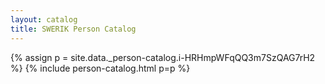 ```yaml
---
layout: catalog
title: SWERIK Person Catalog
---
```

{% assign p = site.data._person-catalog.i-HRHmpWFqQQ3m7SzQAG7rH2 %}
{% include person-catalog.html p=p %}

